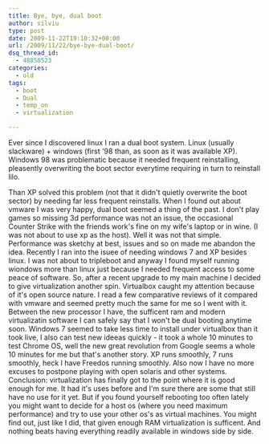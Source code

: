 ```yaml
---
title: Bye, bye, dual boot
author: silviu
type: post
date: 2009-11-22T19:10:32+00:00
url: /2009/11/22/bye-bye-dual-boot/
dsq_thread_id:
  - 48858523
categories:
  - old
tags:
  - boot
  - Dual
  - temp_on
  - virtualization

---
```

Ever since I discovered linux I ran a dual boot system. Linux (usually slackware) + windows (first '98 than, as soon as it was available XP). Windows 98 was problematic because it needed frequent reinstalling, pleasently overwriting the boot sector everytime requiring in turn to reinstall lilo.

Than XP solved this problem (not that it didn't quietly overwrite the boot sector) by needing far less frequent reinstalls. When I found out about vmware I was very happy, dual boot seemed a thing of the past. I don't play games so missing 3d performance was not an issue, the occasional Counter Strike with the friends work's fine on my wife's laptop or in wine. (I was not about to use xp as the host). Well it was not that simple. Performance was sketchy at best, issues and so on made me abandon the idea.
Recently I ran into the isuee of needing windows 7 and XP besides linux. I was not about to tripleboot and anyway I found myself running wiondows more than linux just because I needed frequent access to some peace of software. So, after a recent upgrade to my main machine I decided to give virtualization another spin. Virtualbox caught my attention because of it's open source nature. I read a few comparative reviews of it compared with vmware and seemed pretty much the same for me so I went with it.
Between the new processor I have, the sufficent ram and modern virtualizatin software I can safely say that I won't be dual booting anytime soon. Windows 7 seemed to take less time to install under virtualbox than it took live, I also can test new ideeas quickly - it took a whole 10 minutes to test Chrome OS, well the new great revolution from Google seems a whole 10 minutes for me but that's another story. XP runs smoothly, 7 runs smoothly, heck I have Freedos running smoothly. Also now I have no more excuses to postpone playing with open solaris and other systems.
Conclusion: virtualization has finally got to the point where it is good enough for me. It had it's uses before and I'm sure there are some that still have no use for it yet.
But if you found yourself rebooting too often lately you might want to decide for a host os (where you need maximum performance) and try to use your other os's as virtual machines. You might find out, just like I did, that given enough RAM virtualization is sufficent. And nothing beats having everything readily available in windows side by side.